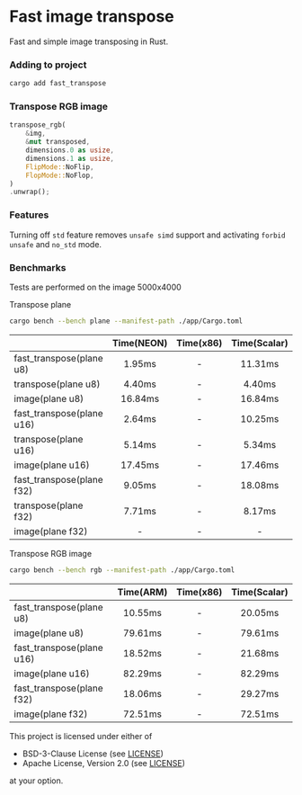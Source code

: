 # Fast image transpose

Fast and simple image transposing in Rust.

### Adding to project

```bash
cargo add fast_transpose
```

### Transpose RGB image

```rust
transpose_rgb(
    &img,
    &mut transposed,
    dimensions.0 as usize,
    dimensions.1 as usize,
    FlipMode::NoFlip,
    FlopMode::NoFlop,
)
.unwrap();
```

### Features

Turning off `std` feature removes `unsafe simd` support and activating `forbid unsafe` and `no_std` mode.

### Benchmarks

Tests are performed on the image 5000x4000

Transpose plane

```bash
cargo bench --bench plane --manifest-path ./app/Cargo.toml
```

|                           | Time(NEON) | Time(x86) | Time(Scalar) |
|---------------------------|:----------:|:---------:|:------------:|
| fast_transpose(plane u8)  |   1.95ms   |     -     |   11.31ms    |
| transpose(plane u8)       |   4.40ms   |     -     |    4.40ms    |
| image(plane u8)           |  16.84ms   |     -     |   16.84ms    |
| fast_transpose(plane u16) |   2.64ms   |     -     |   10.25ms    |
| transpose(plane u16)      |   5.14ms   |     -     |    5.34ms    |
| image(plane u16)          |  17.45ms   |     -     |   17.46ms    |
| fast_transpose(plane f32) |   9.05ms   |     -     |   18.08ms    |
| transpose(plane f32)      |   7.71ms   |     -     |    8.17ms    |
| image(plane f32)          |     -      |     -     |      -       |

Transpose RGB image

```bash
cargo bench --bench rgb --manifest-path ./app/Cargo.toml
```

|                           | Time(ARM) | Time(x86) | Time(Scalar) |
|---------------------------|:---------:|:---------:|:------------:|
| fast_transpose(plane u8)  |  10.55ms  |     -     |   20.05ms    |
| image(plane u8)           |  79.61ms  |     -     |   79.61ms    |
| fast_transpose(plane u16) |  18.52ms  |     -     |   21.68ms    |
| image(plane u16)          |  82.29ms  |     -     |   82.29ms    |
| fast_transpose(plane f32) |  18.06ms  |     -     |   29.27ms    |
| image(plane f32)          |  72.51ms  |     -     |   72.51ms    |

This project is licensed under either of

- BSD-3-Clause License (see [LICENSE](LICENSE.md))
- Apache License, Version 2.0 (see [LICENSE](LICENSE-APACHE.md))

at your option.
